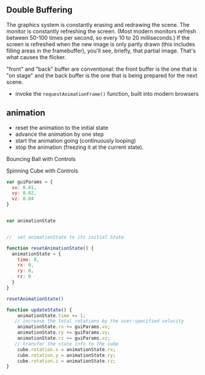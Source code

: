 



## Double Buffering 



The graphics system is constantly erasing and redrawing the scene. The monitor is constantly refreshing the screen. (Most modern monitors refresh between 50-100 times per second, so every 10 to 20 milliseconds.) If the screen is refreshed when the new image is only partly drawn (this includes filling areas in the framebuffer), you'll see, briefly, that partial image. That's what causes the flicker.





"front" and "back" buffer are conventional: the front buffer is the one that is "on stage" and the back buffer is the one that is being prepared for the next scene.





- invoke the `requestAnimationFrame()` function, built into modern browsers





## animation

- reset the animation to the initial state
- advance the animation by one step
- start the animation going (continuously looping)
- stop the animation (freezing it at the current state).



Bouncing Ball with Controls

Spinning Cube with Controls

```js
var guiParams = {
  vx: 0.01,
  vy: 0.02,
  vz: 0.04
}


var animationState


//  set animationState to its initial State

function resetAnimationState() {
  animationState = {
    time: 0,
    rx: 0,
    ry: 0,
    rz: 0
  }
}

resetAnimationState()

function updateState() {
  	animationState.time += 1;
   // increase the total rotations by the user-specified velocity
    animationState.rx += guiParams.vx;
    animationState.ry += guiParams.vy;
    animationState.rz += guiParams.vz;
   // transfer the state info to the cube
    cube.rotation.x = animationState.rx;
    cube.rotation.y = animationState.ry;
    cube.rotation.z = animationState.rz;
}
```





